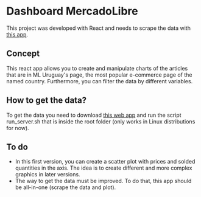# Dashboard MercadoLibre

This project was developed with React and needs to scrape the data with [this app](https://github.com/guibla236/ML-extractor).

## Concept

This react app allows you to create and manipulate charts of the articles that are in ML Uruguay's page, the most popular e-commerce page of the named country. Furthermore, you can filter the data by different variables.
## How to get the data?
To get the data you need to download [this web app](https://github.com/guibla236/ML-extractor) and run the script run_server.sh that is inside the root folder (only works in Linux distributions for now).

## To do
* In this first version, you can create a scatter plot with prices and solded quantities in the axis. The idea is to create different and more complex graphics in later versions.
* The way to get the data must be improved. To do that, this app should be all-in-one (scrape the data and plot).

